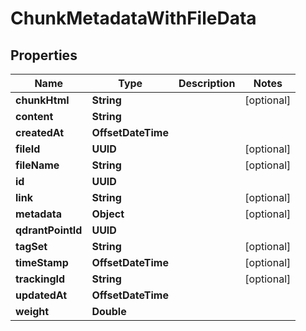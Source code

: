 

# ChunkMetadataWithFileData


## Properties

| Name | Type | Description | Notes |
|------------ | ------------- | ------------- | -------------|
|**chunkHtml** | **String** |  |  [optional] |
|**content** | **String** |  |  |
|**createdAt** | **OffsetDateTime** |  |  |
|**fileId** | **UUID** |  |  [optional] |
|**fileName** | **String** |  |  [optional] |
|**id** | **UUID** |  |  |
|**link** | **String** |  |  [optional] |
|**metadata** | **Object** |  |  [optional] |
|**qdrantPointId** | **UUID** |  |  |
|**tagSet** | **String** |  |  [optional] |
|**timeStamp** | **OffsetDateTime** |  |  [optional] |
|**trackingId** | **String** |  |  [optional] |
|**updatedAt** | **OffsetDateTime** |  |  |
|**weight** | **Double** |  |  |



